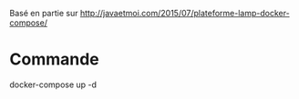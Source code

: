 Basé en partie sur http://javaetmoi.com/2015/07/plateforme-lamp-docker-compose/

# Commande
docker-compose up -d
